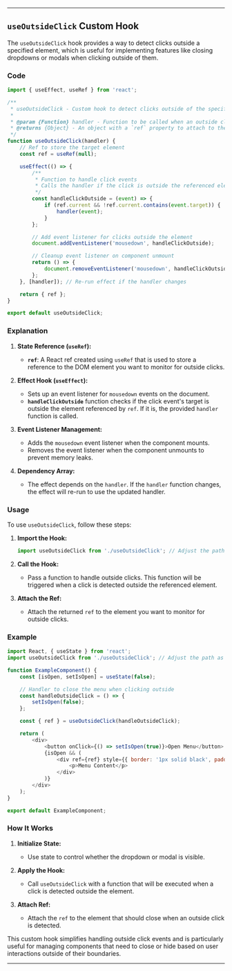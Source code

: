 
---

## `useOutsideClick` Custom Hook

The `useOutsideClick` hook provides a way to detect clicks outside a specified element, which is useful for implementing features like closing dropdowns or modals when clicking outside of them.

### Code

```javascript
import { useEffect, useRef } from 'react';

/**
 * useOutsideClick - Custom hook to detect clicks outside of the specified element
 * 
 * @param {Function} handler - Function to be called when an outside click is detected
 * @returns {Object} - An object with a `ref` property to attach to the target element
 */
function useOutsideClick(handler) {
    // Ref to store the target element
    const ref = useRef(null);

    useEffect(() => {
        /**
         * Function to handle click events
         * Calls the handler if the click is outside the referenced element
         */
        const handleClickOutside = (event) => {
            if (ref.current && !ref.current.contains(event.target)) {
                handler(event);
            }
        };

        // Add event listener for clicks outside the element
        document.addEventListener('mousedown', handleClickOutside);

        // Cleanup event listener on component unmount
        return () => {
            document.removeEventListener('mousedown', handleClickOutside);
        };
    }, [handler]); // Re-run effect if the handler changes

    return { ref };
}

export default useOutsideClick;
```

### Explanation

1. **State Reference (`useRef`):**
   - **`ref`**: A React ref created using `useRef` that is used to store a reference to the DOM element you want to monitor for outside clicks.

2. **Effect Hook (`useEffect`):**
   - Sets up an event listener for `mousedown` events on the document.
   - **`handleClickOutside`** function checks if the click event's target is outside the element referenced by `ref`. If it is, the provided `handler` function is called.

3. **Event Listener Management:**
   - Adds the `mousedown` event listener when the component mounts.
   - Removes the event listener when the component unmounts to prevent memory leaks.

4. **Dependency Array:**
   - The effect depends on the `handler`. If the `handler` function changes, the effect will re-run to use the updated handler.

### Usage

To use `useOutsideClick`, follow these steps:

1. **Import the Hook:**
   ```javascript
   import useOutsideClick from './useOutsideClick'; // Adjust the path as necessary
   ```

2. **Call the Hook:**
   - Pass a function to handle outside clicks. This function will be triggered when a click is detected outside the referenced element.

3. **Attach the Ref:**
   - Attach the returned `ref` to the element you want to monitor for outside clicks.

### Example

```javascript
import React, { useState } from 'react';
import useOutsideClick from './useOutsideClick'; // Adjust the path as needed

function ExampleComponent() {
    const [isOpen, setIsOpen] = useState(false);

    // Handler to close the menu when clicking outside
    const handleOutsideClick = () => {
        setIsOpen(false);
    };

    const { ref } = useOutsideClick(handleOutsideClick);

    return (
        <div>
            <button onClick={() => setIsOpen(true)}>Open Menu</button>
            {isOpen && (
                <div ref={ref} style={{ border: '1px solid black', padding: '10px' }}>
                    <p>Menu Content</p>
                </div>
            )}
        </div>
    );
}

export default ExampleComponent;
```

### How It Works

1. **Initialize State:**
   - Use state to control whether the dropdown or modal is visible.

2. **Apply the Hook:**
   - Call `useOutsideClick` with a function that will be executed when a click is detected outside the element.

3. **Attach Ref:**
   - Attach the `ref` to the element that should close when an outside click is detected.

This custom hook simplifies handling outside click events and is particularly useful for managing components that need to close or hide based on user interactions outside of their boundaries.

---